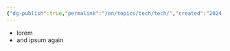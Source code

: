 ```yaml
---
{"dg-publish":true,"permalink":"/en/topics/tech/tech/","created":"2024-10-26T17:32:26.000-04:00","updated":"2024-10-26T17:32:50.000-04:00"}
---
```


- lorem
- and ipsum again